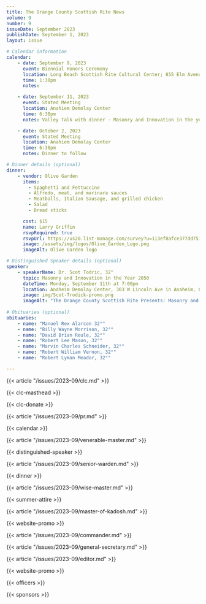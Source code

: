 ```yaml
---
title: The Orange County Scottish Rite News
volume: 9
number: 9
issueDate: September 2023
publishDate: September 1, 2023
layout: issue

# Calendar information
calendar:
    - date: September 9, 2023
      event: Biennial Honors Ceremony
      location: Long Beach Scottish Rite Cultural Center; 855 Elm Avenue, Long Beach CA 90813
      time: 1:30pm
      notes: 

    - date: September 11, 2023
      event: Stated Meeting
      location: Anahiem Demolay Center
      time: 6:30pm
      notes: Valley Talk with dinner - Masonry and Innovation in the year 2050

    - date: October 2, 2023
      event: Stated Meeting
      location: Anahiem Demolay Center
      time: 6:30pm
      notes: Dinner to follow

# Dinner details (optional)
dinner:
    - vendor: Olive Garden
      items:
        - Spaghetti and Fettuccine
        - Alfredo, meat, and marinara sauces
        - Meatballs, Italian Sausage, and grilled chicken
        - Salad
        - Bread sticks

      cost: $15
      name: Larry Griffin
      rsvpRequired: true
      rsvpUrl: https://us20.list-manage.com/survey?u=113ef8afce377dd751cdbb0ca&id=21e1bbda40&attribution=false
      image: /assets/img/logos/Olive_Garden_Logo.png
      imageAlt: Olive Garden logo

# Distinguished Speaker details (optional)
speaker:
    - speakerName: Dr. Scot Todric, 32°
      topic: Masonry and Innovation in the Year 2050
      dateTime: Monday, September 11th at 7:00pm
      location: Anaheim Demolay Center, 303 W Lincoln Ave in Anaheim, California 92805
      image: img/Scot-Trodick-promo.png
      imageAlt: "The Orange County Scottish Rite Presents: Masonry and Innovation in the Year 2025, a presentation by Dr. Scot Todric, 32°"
      
# Obituaries (optional)
obituaries:
    - name: "Manuel Rex Alarcon 32°"
    - name: "Billy Wayne Morrison, 32°"
    - name: "David Brian Reule, 32°"
    - name: "Robert Lee Mason, 32°"
    - name: "Marvin Charles Schneider, 32°"
    - name: "Robert William Vernon, 32°"
    - name: "Robert Lyman Meador, 32°"

---
```


{{< article "/issues/2023-09/clc.md" >}}

{{< clc-masthead >}}

{{< clc-donate >}}

{{< article "/issues/2023-09/pr.md" >}}

{{< calendar >}}

{{< article "/issues/2023-09/venerable-master.md" >}}

{{< distinguished-speaker >}}

{{< article "/issues/2023-09/senior-warden.md" >}}

{{< dinner >}}

{{< article "/issues/2023-09/wise-master.md" >}}

{{< summer-attire >}}

{{< article "/issues/2023-09/master-of-kadosh.md" >}}

{{< website-promo >}}

{{< article "/issues/2023-09/commander.md" >}}

{{< article "/issues/2023-09/general-secretary.md" >}}

{{< article "/issues/2023-09/editor.md" >}}

{{< website-promo >}}

{{< officers >}}

{{< sponsors >}}
